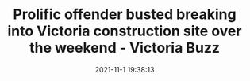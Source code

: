 ---
"title": "Prolific offender busted breaking into Victoria construction site over the weekend - Victoria Buzz"
"date": "2021-11-1 19:38:13"
"feed_name": "GOOGLENEWSCONSTRUCTION"
"feed_website": "https://news.google.com/search?q=construction%2Bincident&hl=en-US&gl=US&ceid=US:en"
"feed_rss": "https://news.google.com/rss/search?q=construction%2Bincident&hl=en-US&gl=US&ceid=US:en"
"link": "https://www.victoriabuzz.com/2021/11/prolific-offender-busted-breaking-into-victoria-construction-site-over-the-weekend/"
"source": "{'href': 'https://www.victoriabuzz.com', 'title': 'Victoria Buzz'}"
"file": "_posts/2021-1-1-83fc31d20ffff4c25ad75351f13612dda92e24d2.md"
"accident": "0"
"drilling": "0"
"dead": "0"
"injured": "0"
"arrested": "0"
"place": "unknown place"
"where": "unknown site"
"causes": "unknown"
"place_uri": "unknown place"
---